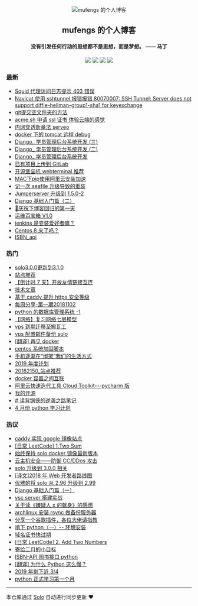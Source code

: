 <p align="center"><img alt="mufengs 的个人博客" src="https://avatars0.githubusercontent.com/u/13534743?s=460&v=4"></p><h2 align="center">
mufengs 的个人博客
</h2>

<h4 align="center">没有引发任何行动的思想都不是思想，而是梦想。 —— 马丁</h4>
<p align="center"><a title="mufengs 的个人博客" target="_blank" href="https://github.com/mufengcoding/solo-blog"><img src="https://img.shields.io/github/last-commit/mufengcoding/solo-blog.svg?style=flat-square&color=FF9900"></a>
<a title="GitHub repo size in bytes" target="_blank" href="https://github.com/mufengcoding/solo-blog"><img src="https://img.shields.io/github/repo-size/mufengcoding/solo-blog.svg?style=flat-square"></a>
<a title="Solo Version" target="_blank" href="https://github.com/b3log/solo/releases"><img src="https://img.shields.io/badge/solo-3.6.5-f1e05a.svg?style=flat-square&color=blueviolet"></a>
<a title="Hits" target="_blank" href="https://github.com/b3log/hits"><img src="https://hits.b3log.org/mufengcoding/solo-blog.svg"></a></p>

### 最新

* [Squid 代理访问日志提示 403 错误](https://blog.mufengs.com/articles/2019/09/24/1569324729282.html)
* [Navicat 使用 sshtunnel 报错报错 80070007: SSH Tunnel: Server does not support diffie-hellman-group1-sha1 for keyexchange](https://blog.mufengs.com/articles/2019/09/24/1569317475381.html)
* [git提交空文件夹的方法](https://blog.mufengs.com/articles/2019/09/18/1568798195593.html)
* [acme.sh 申请 ssl 证书 体验云端的感觉](https://blog.mufengs.com/articles/2019/08/14/1539067893801.html)
* [内网穿透新章法 serveo](https://blog.mufengs.com/articles/2019/07/29/1564394400425.html)
* [docker 下的 tomcat 远程 debug](https://blog.mufengs.com/articles/2019/07/24/1563960906839.html)
* [Django_ 学员管理后台系统开发 (三)](https://blog.mufengs.com/articles/2019/07/18/1563429990429.html)
* [Django_ 学员管理后台系统开发 (二)](https://blog.mufengs.com/articles/2019/07/17/1563377706732.html)
* [Django_ 学员管理后台系统开发](https://blog.mufengs.com/articles/2019/07/16/1563287510777.html)
* [已有项目上传到 GitLab](https://blog.mufengs.com/articles/2019/07/10/1562743750381.html)
* [开源堡垒机 webterminal 推荐](https://blog.mufengs.com/articles/2019/07/07/1562472728657.html)
* [MAC下pip使用阿里云安装加速](https://blog.mufengs.com/articles/2019/07/04/1562250549731.html)
* [记一次 seafile 升级导致的重装](https://blog.mufengs.com/articles/2019/06/25/1561514006630.html)
* [Jumperserver 升级到 1.5.0-2](https://blog.mufengs.com/articles/2019/06/25/1561512455525.html)
* [Django 基础入门篇（二）](https://blog.mufengs.com/articles/2019/06/17/1560781336455.html)
* [🎉庆祝下博客回归的第一天](https://blog.mufengs.com/articles/2019/06/16/1560657672810.html)
* [运维百宝箱 V1.0](https://blog.mufengs.com/articles/2019/05/22/1558516924225.html)
* [jenkins 是变装爱好者嘛？](https://blog.mufengs.com/articles/2019/05/22/1558515023146.html)
* [Centos 8 来了吗？](https://blog.mufengs.com/articles/2019/05/16/1558001251375.html)
* [ISBN_api](https://blog.mufengs.com/api)

### 热门

* [solo3.0.0更新到3.1.0](https://blog.mufengs.com/articles/2019/03/02/1551542170554.html)
* [站点推荐](https://blog.mufengs.com/articles/2019/02/27/1531875257048.html)
* [【倒计时 7 天】开放友情链接互连](https://blog.mufengs.com/articles/2018/10/19/1539915936370.html)
* [技术文章](https://blog.mufengs.com/articles/2019/03/11/1552316114520.html)
* [基于 caddy 提升 https 安全等级](https://blog.mufengs.com/articles/2018/11/25/1543153259670.html)
* [每周分享-第一期20181102](https://blog.mufengs.com/articles/2018/11/02/1541139674442.html)
* [python 的数据库管理系统 -1](https://blog.mufengs.com/articles/2018/12/16/1544965805650.html)
* [【网络】复习网络七层模型](https://blog.mufengs.com/articles/2018/10/19/1539964901379.html)
* [vps 到期迁移至搬瓦工](https://blog.mufengs.com/articles/2018/12/03/1543890245427.html)
* [vps 配置邮件备份 solo](https://blog.mufengs.com/articles/2018/10/18/1539882476490.html)
* [[翻译] 再见 docker](https://blog.mufengs.com/articles/2019/04/12/1555082010229.html)
* [centos 系统加固脚本](https://blog.mufengs.com/articles/2018/12/24/1545662053586.html)
* [手机逐渐在“绑架”我们的生活方式](https://blog.mufengs.com/articles/2019/03/30/1553952324489.html)
* [2019 年度计划](https://blog.mufengs.com/articles/2018/12/29/1546102029217.html)
* [20182150_站点推荐](https://blog.mufengs.com/articles/2018/11/25/1543153897071.html)
* [docker 容器之间互联](https://blog.mufengs.com/articles/2019/01/05/1546703605353.html)
* [阿里云快速迭代工具 Cloud Toolkit---pycharm 版](https://blog.mufengs.com/articles/2019/03/13/1552487661162.html)
* [我的开源](https://blog.mufengs.com/my-github-repos)
* [# 读背锅侠的逆袭之路笔记](https://blog.mufengs.com/articles/2018/12/06/1544084549269.html)
* [4 月份 python 学习计划](https://blog.mufengs.com/articles/2019/04/01/1554135477670.html)

### 热议

* [caddy 实现 google 镜像站点](https://blog.mufengs.com/articles/2019/03/28/1553790582694.html)
* [[日常 LeetCode] 1.Two Sum](https://blog.mufengs.com/articles/2019/03/15/1552666517762.html)
* [始终保持 solo docker 镜像最新版本](https://blog.mufengs.com/articles/2019/03/05/1551841793596.html)
* [云主机安全——防御 CC/DDos 攻击](https://blog.mufengs.com/articles/2019/02/22/1550823924646.html)
* [solo 升级到 3.0.0 相关](https://blog.mufengs.com/articles/2019/02/20/1550662259700.html)
* [[译文]2018 年 Web 开发者路线图](https://blog.mufengs.com/articles/2019/02/25/1551080435336.html)
* [优雅的将 solo 从 2.96 升级到 2.99](https://blog.mufengs.com/articles/2019/03/08/1549987072007.html)
* [Django 基础入门篇（一）](https://blog.mufengs.com/articles/2019/04/30/1556635472567.html)
* [vsc server 搭建实战](https://blog.mufengs.com/articles/2019/04/21/1555853363410.html)
* [关于读《嫌疑人 x 的献身》的感想](https://blog.mufengs.com/articles/2019/01/03/1546524219445.html)
* [archlinux 安装 rsync 做备份服务器](https://blog.mufengs.com/articles/2019/01/28/1548669067442.html)
* [分享一个谷歌插件，各位大佬请指教](https://blog.mufengs.com/articles/2018/11/18/1542556592602.html)
* [啃下 python（一）-- 环境安装](https://blog.mufengs.com/articles/2018/12/25/1545751085393.html)
* [域名证书快过期](https://blog.mufengs.com/articles/2018/11/23/1542998592580.html)
* [[日常 LeetCode] 2. Add Two Numbers](https://blog.mufengs.com/articles/2019/04/02/1554215874877.html)
* [寄给二月的小目标](https://blog.mufengs.com/articles/2019/01/31/1548925526871.html)
* [ISBN-API 图书接口 python](https://blog.mufengs.com/articles/2019/03/23/1553364314161.html)
* [[翻译] 为什么 Python 这么慢？](https://blog.mufengs.com/articles/2019/01/04/1546579369101.html)
* [2019 年剩下近 3/4](https://blog.mufengs.com/articles/2019/03/06/1551886456757.html)
* [python 正式学习第一个月](https://blog.mufengs.com/articles/2019/03/31/1554036624476.html)

---

本仓库通过 [Solo](https://github.com/b3log/solo) 自动进行同步更新 ❤️ 